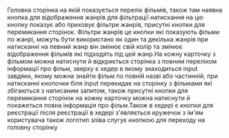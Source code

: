 Головна сторінка на якій показується перелік фільмів, також там наявна кнопка для відображення жанрів для фільтрації
натискання на цю кнопку показує або приховує фільтри жанрів, присутні кнопки для перемикання сторінок. Фільтри жанрів це кнопки які показують фільми по жанрі,
можуть бути використано як один та декілька жанрів при натисканні на певний жанр він змінює свій колір та змінює 
відображення фільмів які підходять під цей жанр.На кожну карточку з фільмом можна натиснути й відкриється сторінка 
з повним переліком інформації про фільм, зверху є хедер в якому знаходиться input завдяки, якому можна знайти фільм 
по повній назві або частинній, при натисканні кнопочки біля input перекидає на сторінку з фільмами які збігаються з 
написаним запитом, також присутні кнопки для перемикання сторінок на кожну карточку можна натиснути й покажеться повна 
інформація про фільм.Також в хедері є кнопки для реєстрації після реєстрації в хедері з'являється кружечок з ім'ям користувача
також логотип зліва слугує кнопкою для переходу на головну сторінку